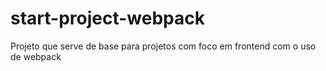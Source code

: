 # start-project-webpack
Projeto que serve de base para projetos com foco em frontend com o uso de webpack
